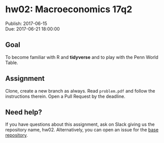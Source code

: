# hw02: Macroeconomics 17q2

Publish: 2017-06-15  
Due: 2017-06-21 18:00:00

## Goal

To become familiar with R and **tidyverse** and 
to play with the Penn World Table.

## Assignment

Clone, create a new branch as always. Read `problem.pdf` and follow the instructions therein. Open a Pull Request by the deadline. 

## Need help?

If you have questions about this assignment, ask on Slack giving us the repository name, hw02. Alternatively, you can open an issue for the [base repository](https://github.com/rokko-ma17q2/hw02/issues). 
